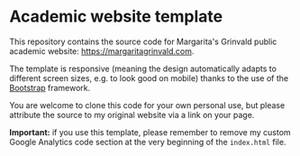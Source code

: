 # Academic website template

This repository contains the source code for Margarita's Grinvald public academic website: https://margaritagrinvald.com.

The template is responsive (meaning the design automatically adapts to different screen sizes, e.g. to look good on mobile) thanks to the use of the [Bootstrap](https://getbootstrap.com) framework.

You are welcome to clone this code for your own personal use, but please attribute the source to my original website via a link on your page.

**Important:** if you use this template, please remember to remove my custom Google Analytics code section at the very beginning of the `index.html` file.
